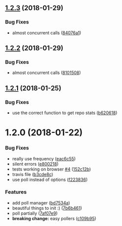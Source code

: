 <a name="1.2.3"></a>
## [1.2.3](https://github.com/hacdias/ipfs-stats/compare/v1.2.2...v1.2.3) (2018-01-29)


### Bug Fixes

* almost concurrent calls ([84076a1](https://github.com/hacdias/ipfs-stats/commit/84076a1))



<a name="1.2.2"></a>
## [1.2.2](https://github.com/hacdias/ipfs-stats/compare/v1.2.1...v1.2.2) (2018-01-29)


### Bug Fixes

* almost concurrent calls ([8101508](https://github.com/hacdias/ipfs-stats/commit/8101508))



<a name="1.2.1"></a>
## [1.2.1](https://github.com/hacdias/ipfs-stats/compare/v1.2.0...v1.2.1) (2018-01-25)


### Bug Fixes

* use the correct function to get repo stats ([b620618](https://github.com/hacdias/ipfs-stats/commit/b620618))



<a name="1.2.0"></a>
# 1.2.0 (2018-01-22)


### Bug Fixes

* really use frequency ([eac6c55](https://github.com/hacdias/ipfs-stats/commit/eac6c55))
* silent errors ([e800218](https://github.com/hacdias/ipfs-stats/commit/e800218))
* tests working on browser [#4](https://github.com/hacdias/ipfs-stats/issues/4) ([152c12b](https://github.com/hacdias/ipfs-stats/commit/152c12b))
* travis file ([b3cde8c](https://github.com/hacdias/ipfs-stats/commit/b3cde8c))
* use poll instead of options ([f223836](https://github.com/hacdias/ipfs-stats/commit/f223836))


### Features

* add poll manager ([bd7534a](https://github.com/hacdias/ipfs-stats/commit/bd7534a))
* beautiful things to init :) ([7b6b461](https://github.com/hacdias/ipfs-stats/commit/7b6b461))
* poll partially ([7af07e9](https://github.com/hacdias/ipfs-stats/commit/7af07e9))
* **breaking change:** easy pollers ([c109b95](https://github.com/hacdias/ipfs-stats/commit/c109b95))



